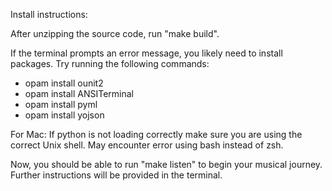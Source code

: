 Install instructions:

After unzipping the source code, run "make build".

If the terminal prompts an error message, you likely need to install packages. Try running the following commands:
* opam install ounit2
* opam install ANSITerminal
* opam install pyml
* opam install yojson

For Mac: If python is not loading correctly make sure you are using the correct Unix shell. May encounter error using bash instead of zsh.

Now, you should be able to run "make listen" to begin your musical journey. Further instructions will be provided in the terminal. 